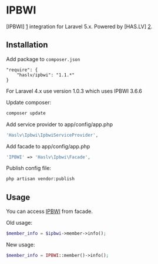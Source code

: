 IPBWI
=========

[IPBWI] [1] integration for Laravel 5.x. Powered by [HAS.LV] [2].

Installation
----

Add package to `composer.json`

	"require": {
		"haslv/ipbwi": "1.1.*"
	}

For Laravel 4.x use version 1.0.3 which uses IPBWI 3.6.6

Update composer:

```sh
composer update
```

Add service provider to app/config/app.php

```php
'Haslv\Ipbwi\IpbwiServiceProvider',
```

Add facade to app/config/app.php

```php
'IPBWI' => 'Haslv\Ipbwi\Facade',
```

Publish config file:

```sh
php artisan vendor:publish
```

Usage
----

You can access [IPBWI][1] from facade.

Old usage:

```php
$member_info = $ipbwi->member->info();
```

New usage:

```php
$member_info = IPBWI::member()->info();
```

[1]:http://ipbwi.com/
[2]:http://has.lv/